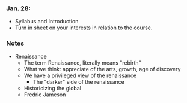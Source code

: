 ### Jan. 28:

- Syllabus and Introduction
- Turn in sheet on your interests in relation to the course.

### Notes

- Renaissance
    - The term Renaissance, literally means "rebirth"
    - What we think: appreciate of the arts, growth, age of discovery
    - We have a privileged view of the renaissance
        - The "darker" side of the renaissance
    - Historicizing the global
    - Fredric Jameson
